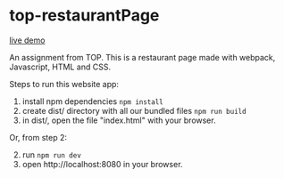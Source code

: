 # top-restaurantPage

[live demo](https://iren42.github.io/top-restaurantPage/)

An assignment from TOP. This is a restaurant page made with webpack,
Javascript, HTML and CSS.

Steps to run this website app:
1. install npm dependencies
` npm install `
2. create dist/ directory with all our bundled files
` npm run build `
3. in dist/, open the file "index.html" with your browser.

Or, from step 2:

2. run
` npm run dev `
3. open http://localhost:8080 in your browser.
